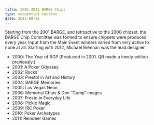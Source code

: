 ```yaml
---
title: 2001-2011 BARGE Chips
type: sequential-section
date: 2011-08-01
---
```


Starting from the 2001 BARGE, and retroactive to the 2000 chipset, the BARGE
Chip Committee was formed to ensure chipsets were produced every year. Input
from the Main Event winners varied from very active to none at all. Starting
with 2012, Michael Brennan was the lead designer.

* 2000: The Year of RGP (Produced in 2001. QB made a timely edition previously.)
* 2001: A Poker Odyssey
* 2002: Rocks
* 2003: Presto! in Art and History
* 2004: BARGE Memories
* 2005: Las Vegas Neon
* 2006: Memorial Chips & Don “Gump” images
* 2007: Presto in Everyday Life
* 2008: Pickle Magic
* 2009: IRC Poker
* 2010: Poker Archetypes
* 2011: Reindeer Games
